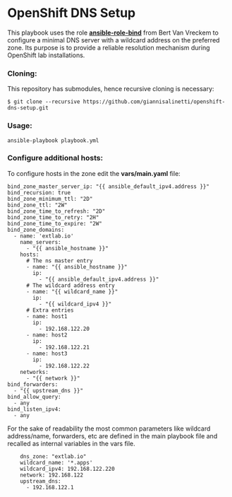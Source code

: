 # OpenShift DNS Setup

This playbook uses the role [**ansible-role-bind**](https://github.com/bertvv/ansible-role-bind) 
from Bert Van Vreckem to configure a minimal DNS server with a wildcard address 
on the preferred zone.
Its purpose is to provide a reliable resolution mechanism during OpenShift lab 
installations.

### Cloning:

This repository has submodules, hence recursive cloning is necessary:

```
$ git clone --recursive https://github.com/giannisalinetti/openshift-dns-setup.git
```

### Usage:

```
ansible-playbook playbook.yml
```

### Configure additional hosts:
To configure hosts in the zone edit the **vars/main.yaml** file:

```
bind_zone_master_server_ip: "{{ ansible_default_ipv4.address }}" 
bind_recursion: true
bind_zone_minimum_ttl: "2D"
bind_zone_ttl: "2W"
bind_zone_time_to_refresh: "2D"
bind_zone_time_to_retry: "2H"
bind_zone_time_to_expire: "2W"
bind_zone_domains:
  - name: 'extlab.io'
    name_servers:
      - "{{ ansible_hostname }}"
    hosts:
      # The ns master entry
      - name: "{{ ansible_hostname }}"
        ip: 
          - "{{ ansible_default_ipv4.address }}"
      # The wildcard address entry
      - name: "{{ wildcard_name }}"
        ip: 
          - "{{ wildcard_ipv4 }}"
      # Extra entries
      - name: host1
        ip:
          - 192.168.122.20
      - name: host2
        ip:
          - 192.168.122.21
      - name: host3
        ip:
          - 192.168.122.22
    networks:
      - "{{ network }}"
bind_forwarders:
  - "{{ upstream_dns }}"
bind_allow_query:
  - any
bind_listen_ipv4:
  - any
```

For the sake of readability the most common parameters like wildcard address/name,
forwarders, etc are defined in the main playbook file and recalled as internal
variables in the vars file.

```
    dns_zone: "extlab.io"
    wildcard_name: '*.apps'
    wildcard_ipv4: 192.168.122.220
    network: 192.168.122
    upstream_dns:
      - 192.168.122.1
```

